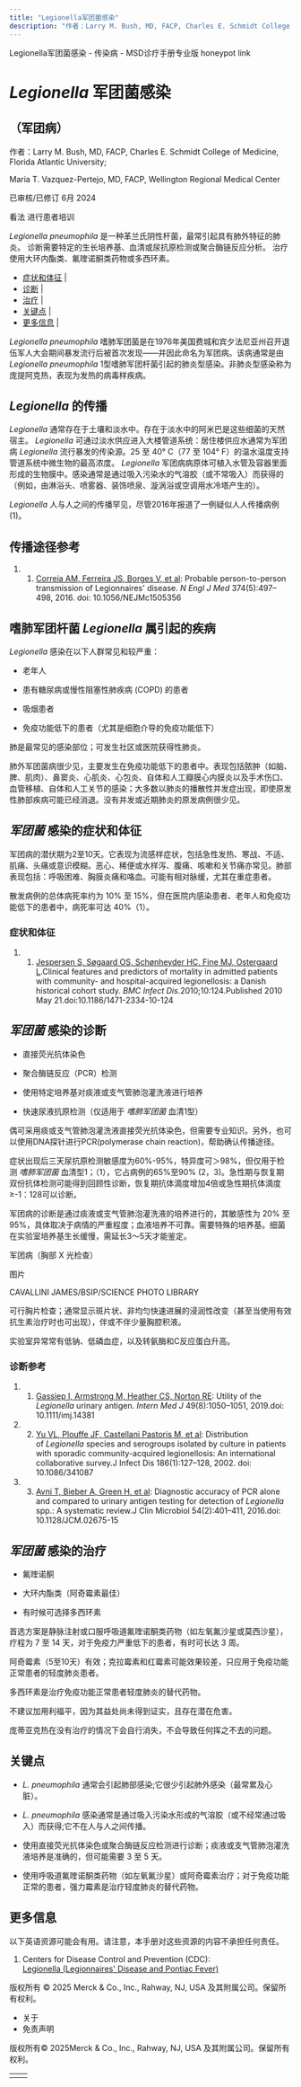 ```yaml
---
title: "Legionella军团菌感染"
description: "作者：Larry M. Bush, MD, FACP, Charles E. Schmidt College of Medicine, Florida Atlantic University;"
---
```


﻿Legionella军团菌感染 - 传染病 - MSD诊疗手册专业版 honeypot link

# _Legionella_ 军团菌感染

## （军团病）

作者：Larry M. Bush, MD, FACP, Charles E. Schmidt College of Medicine, Florida Atlantic University;

Maria T. Vazquez-Pertejo, MD, FACP, Wellington Regional Medical Center

已审核/已修订 6月 2024

看法 进行患者培训

_Legionella pneumophila_ 是一种革兰氏阴性杆菌，最常引起具有肺外特征的肺炎。 诊断需要特定的生长培养基、血清或尿抗原检测或聚合酶链反应分析。 治疗使用大环内酯类、氟喹诺酮类药物或多西环素。

- [症状和体征](#症状和体征_v1007062_zh) \|
- [诊断](#诊断_v1007067_zh) \|
- [治疗](#治疗_v1007082_zh) \|
- [关键点](#关键点_v11559849_zh) \|
- [更多信息](#更多信息_v38409718_zh) \|

_Legionella pneumophila_ 嗜肺军团菌是在1976年美国费城和宾夕法尼亚州召开退伍军人大会期间暴发流行后被首次发现——并因此命名为军团病。该病通常是由 _Legionella pneumophila_ 1型嗜肺军团杆菌引起的肺炎型感染。非肺炎型感染称为庞提阿克热，表现为发热的病毒样疾病。

## _Legionella_ 的传播

_Legionella_ 通常存在于土壤和淡水中。存在于淡水中的阿米巴是这些细菌的天然宿主。 _Legionella_ 可通过淡水供应进入大楼管道系统：居住楼供应水通常为军团病 _Legionella_ 流行暴发的传染源。25 至 40° C（77 至 104° F）的温水温度支持管道系统中微生物的最高浓度。 _Legionella_ 军团病病原体可植入水管及容器里面形成的生物膜中。感染通常是通过吸入污染水的气溶胶（或不常吸入）而获得的（例如，由淋浴头、喷雾器、装饰喷泉、漩涡浴或空调用水冷塔产生的）。

_Legionella_ 人与人之间的传播罕见，尽管2016年报道了一例疑似人人传播病例 (1)。

## 传播途径参考

1. 1. [Correia AM, Ferreira JS, Borges V, et al](https://pubmed.ncbi.nlm.nih.gov/26840151/): Probable person-to-person transmission of Legionnaires' disease. _N Engl J Med_ 374(5):497–498, 2016. doi: 10.1056/NEJMc1505356


## 嗜肺军团杆菌 _Legionella_ 属引起的疾病

_Legionella_ 感染在以下人群常见和较严重：

- 老年人

- 患有糖尿病或慢性阻塞性肺疾病 (COPD) 的患者

- 吸烟患者

- 免疫功能低下的患者（尤其是细胞介导的免疫功能低下）


肺是最常见的感染部位；可发生社区或医院获得性肺炎。

肺外军团菌病很少见，主要发生在免疫功能低下的患者中。表现包括脓肿（如脑、脾、肌肉）、鼻窦炎、心肌炎、心包炎、自体和人工瓣膜心内膜炎以及手术伤口、血管移植、自体和人工关节的感染；大多数以肺炎的播散性并发症出现，即使原发性肺部疾病可能已经消退。没有并发或近期肺炎的原发病例很少见。

## _军团菌_ 感染的症状和体征

军团病的潜伏期为2至10天。它表现为流感样症状，包括急性发热、寒战、不适、肌痛、头痛或意识模糊。恶心、稀便或水样泻、腹痛、咳嗽和关节痛亦常见。肺部表现包括：呼吸困难、胸膜炎痛和咯血。可能有相对脉缓，尤其在重症患者。

散发病例的总体病死率约为 10% 至 15%，但在医院内感染患者、老年人和免疫功能低下的患者中，病死率可达 40%（1）。

### 症状和体征

1. 1. [Jespersen S, Søgaard OS, Schønheyder HC, Fine MJ, Ostergaard L](https://www.ncbi.nlm.nih.gov/pmc/articles/PMC2881091/).Clinical features and predictors of mortality in admitted patients with community- and hospital-acquired legionellosis: a Danish historical cohort study. _BMC Infect Dis_.2010;10:124.Published 2010 May 21.doi:10.1186/1471-2334-10-124


## _军团菌_ 感染的诊断

- 直接荧光抗体染色

- 聚合酶链反应（PCR）检测

- 使用特定培养基对痰液或支气管肺泡灌洗液进行培养

- 快速尿液抗原检测（仅适用于 _嗜肺军团菌_ 血清1型）


偶可采用痰或支气管肺泡灌洗液直接荧光抗体染色，但需要专业知识。另外，也可以使用DNA探针进行PCR(polymerase chain reaction)，帮助确认传播途径。

症状出现后三天尿抗原检测敏感度为60%-95%，特异度可＞98%，但仅用于检测 _嗜肺军团菌_ 血清型1；（1），它占病例的65%至90% (2，3)。急性期与恢复期双份抗体检测可能得到回顾性诊断，恢复期抗体滴度增加4倍或急性期抗体滴度≥-1：128可以诊断。

军团病的诊断是通过痰液或支气管肺泡灌洗液的培养进行的，其敏感性为 20% 至 95%，具体取决于病情的严重程度；血液培养不可靠。需要特殊的培养基。细菌在实验室培养基生长缓慢，需延长3～5天才能鉴定。

军团病（胸部 X 光检查）



图片

CAVALLINI JAMES/BSIP/SCIENCE PHOTO LIBRARY

可行胸片检查；通常显示斑片状、非均匀快速进展的浸润性改变（甚至当使用有效抗生素治疗时也可出现），伴或不伴少量胸腔积液。

实验室异常常有低钠、低磷血症，以及转氨酶和C反应蛋白升高。

### 诊断参考

1. 1. [Gassiep I, Armstrong M, Heather CS, Norton RE](https://www.ncbi.nlm.nih.gov/pubmed/31387143): Utility of the _Legionella_ urinary antigen. _Intern Med J_ 49(8):1050–1051, 2019.doi: 10.1111/imj.14381

2. 2. [Yu VL, Plouffe JF, Castellani Pastoris M, et al](https://pubmed.ncbi.nlm.nih.gov/12089674/): Distribution of _Legionella_ species and serogroups isolated by culture in patients with sporadic community-acquired legionellosis: An international collaborative survey.J Infect Dis 186(1):127–128, 2002. doi: 10.1086/341087

3. 3. [Avni T, Bieber A, Green H, et al](https://www.ncbi.nlm.nih.gov/pmc/articles/PMC4733173/): Diagnostic accuracy of PCR alone and compared to urinary antigen testing for detection of _Legionella_ spp.: A systematic review.J Clin Microbiol 54(2):401–411, 2016.doi: 10.1128/JCM.02675-15


## _军团菌_ 感染的治疗

- 氟喹诺酮

- 大环内酯类（阿奇霉素最佳）

- 有时候可选择多西环素


首选方案是静脉注射或口服呼吸道氟喹诺酮类药物（如左氧氟沙星或莫西沙星），疗程为 7 至 14 天，对于免疫力严重低下的患者，有时可长达 3 周。

阿奇霉素（5至10天）有效；克拉霉素和红霉素可能效果较差，只应用于免疫功能正常患者的轻度肺炎患者。

多西环素是治疗免疫功能正常患者轻度肺炎的替代药物。

不建议加用利福平，因为其益处尚未得到证实，且存在潜在危害。

庞蒂亚克热在没有治疗的情况下会自行消失，不会导致任何挥之不去的问题。

## 关键点

- _L. pneumophila_ 通常会引起肺部感染;它很少引起肺外感染（最常累及心脏）。

- _L. pneumophila_ 感染通常是通过吸入污染水形成的气溶胶（或不经常通过吸入）而获得;它不在人与人之间传播。

- 使用直接荧光抗体染色或聚合酶链反应检测进行诊断；痰液或支气管肺泡灌洗液培养是准确的，但可能需要 3 至 5 天。

- 使用呼吸道氟喹诺酮类药物（如左氧氟沙星）或阿奇霉素治疗；对于免疫功能正常的患者，强力霉素是治疗轻度肺炎的替代药物。


## 更多信息

以下英语资源可能会有用。请注意，本手册对这些资源的内容不承担任何责任。

1. Centers for Disease Control and Prevention (CDC): [Legionella (Legionnaires' Disease and Pontiac Fever)](https://www.cdc.gov/legionella/clinicians.html)




版权所有 © 2025
Merck & Co., Inc., Rahway, NJ, USA 及其附属公司。保留所有权利。

- 关于
- 免责声明

版权所有© 2025Merck & Co., Inc., Rahway, NJ, USA 及其附属公司。保留所有权利。

|     |     |
| --- | --- |
|  |  |